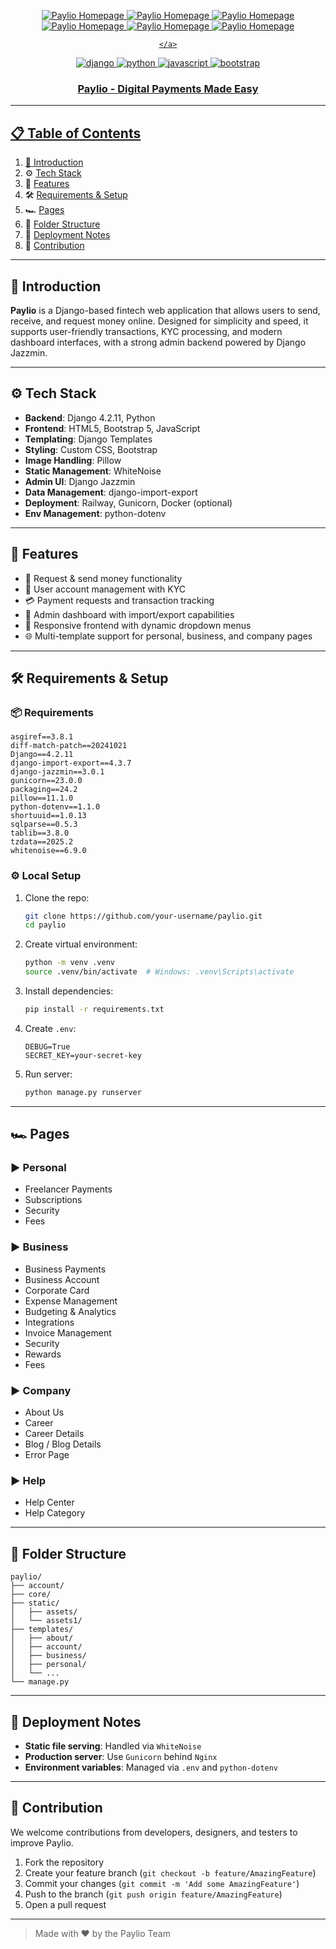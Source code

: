 ﻿
<div align="center">

<p align="center">
    <a href="">
        <img src="public/image1.png" alt="Paylio Homepage">
        <img src="public/image2.png" alt="Paylio Homepage">
        <img src="public/image3.png" alt="Paylio Homepage">
        <img src="public/image4.png" alt="Paylio Homepage">
        <img src="public/image5.png" alt="Paylio Homepage">
        <img src="public/image6.png" alt="Paylio Homepage">
        
    </a>
</p>

<div>
  <img src="https://img.shields.io/badge/-Django-black?style=for-the-badge&logo=django&color=092E20" alt="django" />
  <img src="https://img.shields.io/badge/-Python-black?style=for-the-badge&logo=python&color=3776AB" alt="python" />
  <img src="https://img.shields.io/badge/-JavaScript-black?style=for-the-badge&logo=javascript&color=F7DF1E" alt="javascript" />
  <img src="https://img.shields.io/badge/-Bootstrap-black?style=for-the-badge&logo=bootstrap&color=7952B3" alt="bootstrap" />
</div>

<h3 align="center">Paylio - Digital Payments Made Easy</h3>
</div>

---

## 📋 Table of Contents

1. 🚀 [Introduction](#introduction)
2. ⚙️ [Tech Stack](#tech-stack)
3. 🔋 [Features](#features)
4. 🛠️ [Requirements & Setup](#requirements--setup)
5. 🏎️ [Pages](#pages)
6. 📁 [Folder Structure](#folder-structure)
7. 🧾 [Deployment Notes](#deployment-notes)
8. 🤝 [Contribution](#contribution)

---

## 🚀 Introduction

**Paylio** is a Django-based fintech web application that allows users to send, receive, and request money online. Designed for simplicity and speed, it supports user-friendly transactions, KYC processing, and modern dashboard interfaces, with a strong admin backend powered by Django Jazzmin.

---

## ⚙️ Tech Stack

- **Backend**: Django 4.2.11, Python
- **Frontend**: HTML5, Bootstrap 5, JavaScript
- **Templating**: Django Templates
- **Styling**: Custom CSS, Bootstrap
- **Image Handling**: Pillow
- **Static Management**: WhiteNoise
- **Admin UI**: Django Jazzmin
- **Data Management**: django-import-export
- **Deployment**: Railway, Gunicorn, Docker (optional)
- **Env Management**: python-dotenv

---

## 🔋 Features

- 🧾 Request & send money functionality
- 🧍 User account management with KYC
- 💳 Payment requests and transaction tracking
- 🧠 Admin dashboard with import/export capabilities
- 🎨 Responsive frontend with dynamic dropdown menus
- 🌐 Multi-template support for personal, business, and company pages

---

## 🛠️ Requirements & Setup

### 📦 Requirements

```text
asgiref==3.8.1
diff-match-patch==20241021
Django==4.2.11
django-import-export==4.3.7
django-jazzmin==3.0.1
gunicorn==23.0.0
packaging==24.2
pillow==11.1.0
python-dotenv==1.1.0
shortuuid==1.0.13
sqlparse==0.5.3
tablib==3.8.0
tzdata==2025.2
whitenoise==6.9.0
```

### ⚙️ Local Setup

1. Clone the repo:
   ```bash
   git clone https://github.com/your-username/paylio.git
   cd paylio
   ```

2. Create virtual environment:
   ```bash
   python -m venv .venv
   source .venv/bin/activate  # Windows: .venv\Scripts\activate
   ```

3. Install dependencies:
   ```bash
   pip install -r requirements.txt
   ```

4. Create `.env`:
   ```env
   DEBUG=True
   SECRET_KEY=your-secret-key
   ```

5. Run server:
   ```bash
   python manage.py runserver
   ```

---

## 🏎️ Pages

### ▶ Personal
- Freelancer Payments
- Subscriptions
- Security
- Fees

### ▶ Business
- Business Payments
- Business Account
- Corporate Card
- Expense Management
- Budgeting & Analytics
- Integrations
- Invoice Management
- Security
- Rewards
- Fees

### ▶ Company
- About Us
- Career
- Career Details
- Blog / Blog Details
- Error Page

### ▶ Help
- Help Center
- Help Category

---

## 📁 Folder Structure

```
paylio/
├── account/
├── core/
├── static/
│   ├── assets/
│   └── assets1/
├── templates/
│   ├── about/
│   ├── account/
│   ├── business/
│   ├── personal/
│   └── ...
└── manage.py
```

---

## 🧾 Deployment Notes

- **Static file serving**: Handled via `WhiteNoise`
- **Production server**: Use `Gunicorn` behind `Nginx`
- **Environment variables**: Managed via `.env` and `python-dotenv`

---

## 🤝 Contribution

We welcome contributions from developers, designers, and testers to improve Paylio.

1. Fork the repository  
2. Create your feature branch (`git checkout -b feature/AmazingFeature`)  
3. Commit your changes (`git commit -m 'Add some AmazingFeature'`)  
4. Push to the branch (`git push origin feature/AmazingFeature`)  
5. Open a pull request  

---

> Made with ❤️ by the Paylio Team
